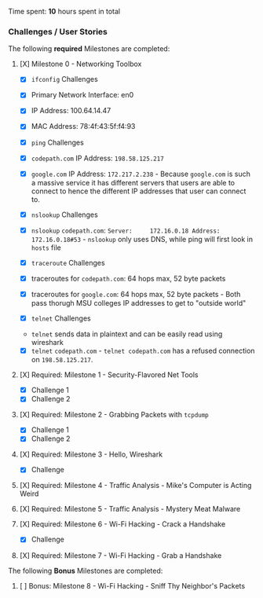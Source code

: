Time spent: **10** hours spent in total 
### Challenges / User Stories
The following **required** Milestones are completed:
1. [X]  Milestone 0 - Networking Toolbox
    - [X]  `ifconfig` Challenges
      - [X]  Primary Network Interface: en0
      - [X]  IP Address: 100.64.14.47
      - [X]  MAC Address: 78:4f:43:5f:f4:93 

    - [X]  `ping` Challenges
      -  [x]  `codepath.com` IP Address: `198.58.125.217`
      -  [X]  `google.com` IP Address: `172.217.2.238`
       -  Because `google.com` is such a massive service it has different servers that users are able to connect to hence the different IP addresses that user can connect to.

    - [X]  `nslookup` Challenges
      - [X]  `nslookup` `codepath.com`: `Server:     172.16.0.18
Address:    172.16.0.18#53`
       -  `nslookup` only uses DNS, while ping will first look in `hosts` file

    - [X]  `traceroute` Challenges
      - [X]  traceroutes for `codepath.com`: 64 hops max, 52 byte packets
      - [X]  traceroutes for `google.com`: 64 hops max, 52 byte packets
       -  Both pass thorugh MSU colleges IP addresses to get to "outside world"

    - [X]  `telnet` Challenges
      -   `telnet` sends data in plaintext and can be easily read using wireshark
      - [X]  `telnet` `codepath.com`
        -  `telnet codepath.com` has a refused connection on `198.58.125.217`.

1. [X]  Required: Milestone 1 - Security-Flavored Net Tools
    - [X]  Challenge 1
    - [X]  Challenge 2

1. [X]  Required: Milestone 2 - Grabbing Packets with `tcpdump`
    - [X]  Challenge 1
    - [X]  Challenge 2

1. [X]  Required: Milestone 3 - Hello, Wireshark
    - [X]  Challenge

1. [X]  Required: Milestone 4 - Traffic Analysis - Mike's Computer is Acting Weird

1. [X]  Required: Milestone 5 - Traffic Analysis - Mystery Meat Malware

1. [X]  Required: Milestone 6 - Wi-Fi Hacking - Crack a Handshake
    - [X]  Challenge

1. [X]  Required: Milestone 7 - Wi-Fi Hacking - Grab a Handshake


The following **Bonus** Milestones are completed:
1. [ ] Bonus: Milestone 8 - Wi-Fi Hacking - Sniff Thy Neighbor's Packets
